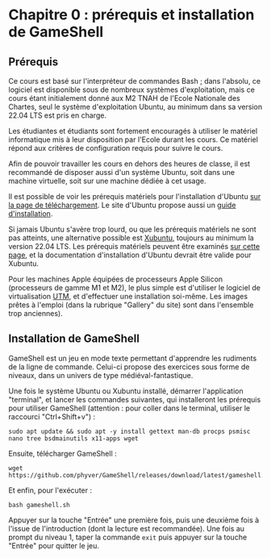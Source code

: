 # Chapitre 0 : prérequis et installation de GameShell

## Prérequis

Ce cours est basé sur l'interpréteur de commandes Bash ; dans l'absolu, ce
logiciel est disponible sous de nombreux systèmes d'exploitation, mais ce cours
étant initialement donné aux M2 TNAH de l'Ecole Nationale des Chartes, seul le système
d'exploitation Ubuntu, au minimum dans sa version 22.04 LTS est pris en charge.

Les étudiantes et étudiants sont fortement encouragés à utiliser le matériel
informatique mis à leur disposition par l'Ecole durant les cours. Ce matériel
répond aux critères de configuration requis pour suivre le cours.

Afin de pouvoir travailler les cours en dehors des heures de classe, il est
recommandé de disposer aussi d'un système Ubuntu, soit dans une machine
virtuelle, soit sur une machine dédiée à cet usage.

Il est possible de voir les prérequis matériels pour l'installation d'Ubuntu
[sur la page de téléchargement](https://ubuntu.com/download/desktop). Le site
d'Ubuntu propose aussi un [guide
d'installation](https://ubuntu.com/tutorials/install-ubuntu-desktop).

Si jamais Ubuntu s'avère trop lourd, ou que les prérequis matériels ne sont pas
atteints, une alternative possible est
[Xubuntu](https://xubuntu.org/download/), toujours au minimum la version 22.04
LTS. Les prérequis matériels peuvent être examinés [sur cette
page](https://xubuntu.org/requirements/), et la documentation d'installation
d'Ubuntu devrait être valide pour Xubuntu.

Pour les machines Apple équipées de processeurs Apple Silicon (processeurs de
gamme M1 et M2), le plus simple est d'utiliser le logiciel de virtualisation
[UTM](https://mac.getutm.app/), et d'effectuer une installation soi-même. Les
images prêtes à l'emploi (dans la rubrique "Gallery" du site) sont dans
l'ensemble trop anciennes).

## Installation de GameShell

GameShell est un jeu en mode texte permettant d'apprendre les rudiments de la
ligne de commande. Celui-ci propose des exercices sous forme de niveaux, dans
un univers de type médiéval-fantastique.

Une fois le système Ubuntu ou Xubuntu installé, démarrer l'application
"terminal", et lancer les commandes suivantes, qui installeront les prérequis
pour utiliser GameShell (attention : pour coller dans le terminal, utiliser le
raccourci "Ctrl+Shift+v") :

```
sudo apt update && sudo apt -y install gettext man-db procps psmisc nano tree bsdmainutils x11-apps wget
```

Ensuite, télécharger GameShell :

```
wget https://github.com/phyver/GameShell/releases/download/latest/gameshell.sh
```

Et enfin, pour l'exécuter :

```
bash gameshell.sh
```

Appuyer sur la touche "Entrée" une première fois, puis une deuxième fois à
l'issue de l'introduction (dont la lecture est recommandée). Une fois au
prompt du niveau 1, taper la commande `exit` puis appuyer sur la touche
"Entrée" pour quitter le jeu.

